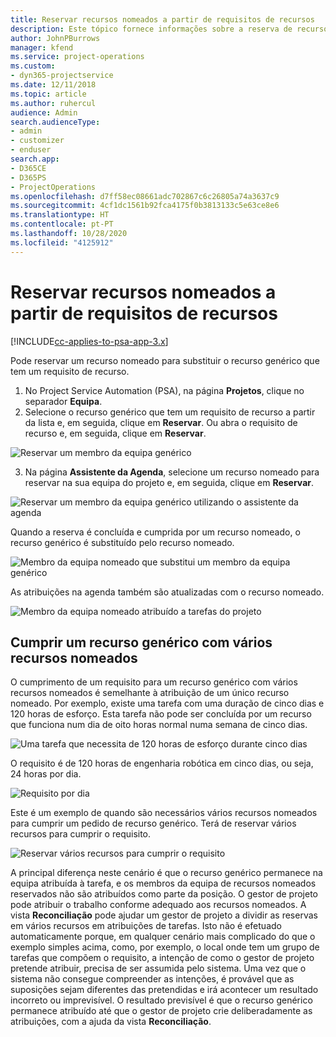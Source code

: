 ```yaml
---
title: Reservar recursos nomeados a partir de requisitos de recursos
description: Este tópico fornece informações sobre a reserva de recursos nomeados para um requisito de recurso genérico.
author: JohnPBurrows
manager: kfend
ms.service: project-operations
ms.custom:
- dyn365-projectservice
ms.date: 12/11/2018
ms.topic: article
ms.author: ruhercul
audience: Admin
search.audienceType:
- admin
- customizer
- enduser
search.app:
- D365CE
- D365PS
- ProjectOperations
ms.openlocfilehash: d7ff58ec08661adc702867c6c26805a74a3637c9
ms.sourcegitcommit: 4cf1dc1561b92fca4175f0b3813133c5e63ce8e6
ms.translationtype: HT
ms.contentlocale: pt-PT
ms.lasthandoff: 10/28/2020
ms.locfileid: "4125912"
---
```

# <a name="book-named-resources-from-resource-requirements"></a>Reservar recursos nomeados a partir de requisitos de recursos

[!INCLUDE[cc-applies-to-psa-app-3.x](../includes/cc-applies-to-psa-app-3x.md)]

Pode reservar um recurso nomeado para substituir o recurso genérico que tem um requisito de recurso.

1. No Project Service Automation (PSA), na página **Projetos**, clique no separador **Equipa**.
2. Selecione o recurso genérico que tem um requisito de recurso a partir da lista e, em seguida, clique em **Reservar**. Ou abra o requisito de recurso e, em seguida, clique em **Reservar**.


![Reservar um membro da equipa genérico](media/RM-how-to-14.png)


3. Na página **Assistente da Agenda**, selecione um recurso nomeado para reservar na sua equipa do projeto e, em seguida, clique em **Reservar**.

![Reservar um membro da equipa genérico utilizando o assistente da agenda](media/RM-how-to-15.png)

Quando a reserva é concluída e cumprida por um recurso nomeado, o recurso genérico é substituído pelo recurso nomeado.

![Membro da equipa nomeado que substitui um membro da equipa genérico](media/RM-how-to-16.png)

As atribuições na agenda também são atualizadas com o recurso nomeado.

![Membro da equipa nomeado atribuído a tarefas do projeto](media/RM-how-to-17.png)

## <a name="fulfill-a-generic-resource-with-multiple-named-resources"></a>Cumprir um recurso genérico com vários recursos nomeados
O cumprimento de um requisito para um recurso genérico com vários recursos nomeados é semelhante à atribuição de um único recurso nomeado. Por exemplo, existe uma tarefa com uma duração de cinco dias e 120 horas de esforço. Esta tarefa não pode ser concluída por um recurso que funciona num dia de oito horas normal numa semana de cinco dias. 

![Uma tarefa que necessita de 120 horas de esforço durante cinco dias](media/RM-how-to-21.png)

O requisito é de 120 horas de engenharia robótica em cinco dias, ou seja, 24 horas por dia.

![Requisito por dia](media/RM-how-to-22.png)

Este é um exemplo de quando são necessários vários recursos nomeados para cumprir um pedido de recurso genérico. Terá de reservar vários recursos para cumprir o requisito.

![Reservar vários recursos para cumprir o requisito](media/RM-how-to-23.png)

A principal diferença neste cenário é que o recurso genérico permanece na equipa atribuída à tarefa, e os membros da equipa de recursos nomeados reservados não são atribuídos como parte da posição. O gestor de projeto pode atribuir o trabalho conforme adequado aos recursos nomeados. A vista **Reconciliação** pode ajudar um gestor de projeto a dividir as reservas em vários recursos em atribuições de tarefas. Isto não é efetuado automaticamente porque, em qualquer cenário mais complicado do que o exemplo simples acima, como, por exemplo, o local onde tem um grupo de tarefas que compõem o requisito, a intenção de como o gestor de projeto pretende atribuir, precisa de ser assumida pelo sistema. Uma vez que o sistema não consegue compreender as intenções, é provável que as suposições sejam diferentes das pretendidas e irá acontecer um resultado incorreto ou imprevisível. O resultado previsível é que o recurso genérico permanece atribuído até que o gestor de projeto crie deliberadamente as atribuições, com a ajuda da vista **Reconciliação**.


